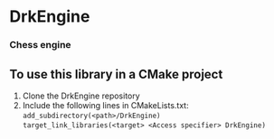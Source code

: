 
# DrkEngine

### Chess engine


## To use this library in a CMake project
1. Clone the DrkEngine repository
2. Include the following lines in CMakeLists.txt:    
    ``` add_subdirectory(<path>/DrkEngine) ```    
    ``` target_link_libraries(<target> <Access specifier> DrkEngine) ```
